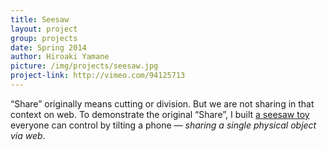 ```yaml
---
title: Seesaw
layout: project
group: projects
date: Spring 2014
author: Hiroaki Yamane
picture: /img/projects/seesaw.jpg
project-link: http://vimeo.com/94125713
---
```

“Share” originally means cutting or division. But we are not sharing in that context on web. To demonstrate the original “Share”, I built <a href='http://vimeo.com/94125713'>a seesaw toy</a> everyone can control by tilting a phone — <i>sharing a single physical object via web</i>.
